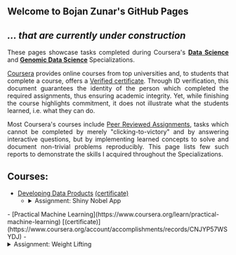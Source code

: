 ## Welcome to Bojan Zunar's GitHub Pages
## _... that are currently under construction_

<p align = "justify">These pages showcase tasks completed during Coursera's <b><a href="https://www.coursera.org/specializations/jhu-data-science">Data Science</a></b> and 
<b><a href="https://www.coursera.org/specializations/genomic-data-science"> Genomic Data Science</a></b> Specializations.</p>

<p align = "justify"><a href="https://www.coursera.org/">Coursera</a> provides online courses from top universities and, to students that complete a course, offers a <a href="https://learner.coursera.help/hc/en-us/articles/208280196">Verified certificate</a>. Through ID verification, this document guarantees the identity of the person which completed the required assignments, thus ensuring academic integrity. Yet, while finishing the course highlights commitment, it does not illustrate what the students learned, i.e. what they can do.</p>

<p align = "justify">Most Coursera's courses include <a href="https://learner.coursera.help/hc/en-us/articles/208279946-See-feedback-and-grades-for-peer-reviewed-assignments">Peer Reviewed Assignments</a>, tasks which cannot be completed by merely "clicking-to-victory" and by answering interactive questions, but by implementing learned concepts to solve and document non-trivial problems reproducibly. This page lists few such reports to demonstrate the skills I acquired throughout the Specializations.</p>


## Courses:

- [Developing Data Products](https://www.coursera.org/learn/data-products) [(certificate)](https://www.coursera.org/account/accomplishments/records/98SLMCHQQUKQ)
  - <details>
     <summary>Assignment: Shiny Nobel App</summary>

    <small><p> </p><p align = "justify">You will create a Shiny application with associated supporting documentation. The documentation should be thought of as whatever a user will need to get started using your application. Deploy the application on RStudio's shiny server. Share your server.R and ui.R code on GitHub.</p><p align = "justify">Then, you will use Slidify or RStudio Presenter to prepare a reproducible pitch presentation about your application with an html5 slide deck. You get 5 slides (inclusive of the title slide) to pitch a your app. The presentation must contain some embedded R code that gets run when slidifying the document.</p><p align = "right"><b><a href="https://bzunar.github.io/shiny-presentation.html">The Pitch</a></b></p><p align = "right"><b><a href="https://bzunar.shinyapps.io/nobelbirthdeath/">Shiny App</a></b></p><p align = "right"><b><a href="https://github.com/bzunar/DevelopingDataProducts/blob/master/server.R">server.R</a></b>/<b><a href="https://github.com/bzunar/DevelopingDataProducts/blob/master/ui.R">ui.R</a></b></p></small>
    
    </details>
<p> </p>
- [Practical Machine Learning](https://www.coursera.org/learn/practical-machine-learning) [(certificate)](https://www.coursera.org/account/accomplishments/records/CNJYP57WSYDJ)
  - <details>
     <summary>Assignment: Weight Lifting</summary>

    <small><p> </p><p align = "justify">Using devices such as Jawbone Up, Nike FuelBand, and Fitbit it is now possible to collect a large amount of data about personal activity relatively inexpensively. These type of devices are part of the quantified self movement – a group of enthusiasts who take measurements about themselves regularly to improve their health, to find patterns in their behavior, or because they are tech geeks. One thing that people regularly do is quantify how much of a particular activity they do, but they rarely quantify how well they do it. In this project, your goal will be to use data from accelerometers on the belt, forearm, arm, and dumbell of 6 participants <a href="http://web.archive.org/web/20161224072740/http:/groupware.les.inf.puc-rio.br/har">(Weight Lifting Exercises Dataset)</a>. They were asked to perform barbell lifts correctly and incorrectly in 5 different ways.</p><p align = "justify">The goal of your project is to predict the manner in which they did the exercise. This is the "classe" variable in the training set. You may use any of the other variables to predict with. You should create a report describing how you built your model, how you used cross validation, what you think the expected out of sample error is, and why you made the choices you did. You will also use your machine learning algorithm to predict 20 different test cases.</p><p align = "right"><b><a href="https://bzunar.github.io/weight-lifting.html">The R Markdown Report</a></b></p></small>
    
    </details>
<p> </p>
- [Regression Models](https://www.coursera.org/learn/regression-models) [(certificate)](https://www.coursera.org/account/accomplishments/records/XHXEYB7VEV63)
  - <details>
     <summary>Assignment: 'Motor Trend' Cars</summary>

    <small><p> </p><p align = "justify">You work for 'Motor Trend', a magazine about the automobile industry. Looking at a <a href="https://stat.ethz.ch/R-manual/R-devel/library/datasets/html/mtcars.html">dataset of a collection of cars</a>, they are interested in exploring the relationship between a set of variables and miles per gallon (MPG) (outcome). They are particularly interested in question:</p><p align = "center">Is an automatic or manual transmission better for MPG?<br>Quantify the MPG difference between automatic and manual transmissions.</p><p align = "justify">Perform exploratory analysis, detail strategy for model selection, interpret the coefficients, plot residuals, answer the questions of interest, and quantify the uncertainty in your conclusions.</p><p align = "right"><b><a href="https://bzunar.github.io/motor-trend.html">The R Markdown Report</a></b></p></small>

    </details>
<p> </p>
- [Statistical Inference](https://www.coursera.org/learn/statistical-inference) [(certificate)](https://www.coursera.org/account/accomplishments/records/CG6N5R7VWM6Z)
  - <details>
     <summary>Assignment: Exponential Distribution</summary>

    <small><p> </p><p align = "justify">Investigate the exponential distribution in R and compare it with the Central Limit Theorem. The mean of exponential distribution is 1/lambda and the standard deviation is also 1/lambda, where lambda is the rate parameter. Set lambda = 0.2 for all of the simulations. Illustrate via simulation and associated explanatory text the properties of the distribution of averages of 40 exponentials by doing a thousand simulations. Show the sample mean and compare it to the theoretical mean of the distribution. Show how variable the sample is (via variance) and compare it to the theoretical variance of the distribution. Show that the distribution is approximately normal.</p><p align = "right"><b><a href="https://bzunar.github.io/random-exponentials.html">The R Markdown Report</a></b></p></small>
    
    </details>
  - <details>
     <summary>Assignment: Teeth Growth</summary>

    <small><p> </p><p align = "justify">Analyze the ToothGrowth data from the R datasets package. Perform some basic exploratory data analyses and provide a basic summary of the data. Use confidence intervals and/or hypothesis tests to compare tooth growth by supplement and dose. State your conclusions and the assumptions needed for your conclusions.</p><p align = "right"><b><a href="https://bzunar.github.io/teeth-growth.html">The R Markdown Report</a></b></p></small>
    
    </details>
<p> </p>
- [Reproducible Research](https://www.coursera.org/learn/reproducible-research) [(certificate)](https://www.coursera.org/account/accomplishments/records/7XZKEGNBBNVB)
  - <details>
     <summary>Assignment: NOAA's Storm Database</summary>

    <small><p> </p><p align = "justify">Storms and other severe weather events cause both public health and economic problems for communities and municipalities. Many severe events can result in fatalities, injuries, and property damage, and preventing such outcomes to the extent possible is a key concern. The basic goal of this assignment is to explore the U.S. National Oceanic and Atmospheric Administration's (NOAA) storm database which tracks characteristics of major storms and weather events in the United States, including when and where they occur, as well as estimates of any fatalities, injuries, and property damage. Use the database to address the following questions:</p><p align = "center">Across the United States, which types of events (as indicated in the EVTYPE variable) are most harmful with respect to population health?<br>Across the United States, which types of events have the greatest economic consequences?</p><p align = "justify">Show the code for your entire analysis. Consider writing your report as if it were to be read by a government or municipal manager who might be responsible for preparing for severe weather events and will need to prioritize resources for different types of events. However, there is no need to make any specific recommendations in your report.</p><p align = "right"><b><a href="">The R Markdown Report</a></b></p></small>
    
    </details>
<p> </p>
- [Python for Genomic Data Science](https://www.coursera.org/learn/python-genomics) [(certificate)](https://www.coursera.org/account/accomplishments/records/ABLH3WHC64Y8)
  - <details>
     <summary>Assignment details</summary>

    Collapsible text
    
    </details>
<p> </p>
- [Bioconductor for Genomic Data Science](https://www.coursera.org/learn/bioconductor) [(certificate)](https://www.coursera.org/account/accomplishments/records/7XTSS4LNY5SJ)
  - <details>
     <summary>Assignment details</summary>

    Collapsible text
    
    </details>
<p> </p>

- [Exploratory Data Analysis](https://www.coursera.org/learn/exploratory-data-analysis) [(certificate)](https://www.coursera.org/account/accomplishments/records/PSH3J3SQDZHK)
<p> </p>

- [Getting and Cleaning Data](https://www.coursera.org/learn/data-cleaning) [(certificate)](https://www.coursera.org/account/accomplishments/records/ZNT6SHP49FD9)
<p> </p>

- [R Programming](https://www.coursera.org/learn/r-programming) [(certificate)](https://www.coursera.org/account/accomplishments/records/BE8J2TGHS7W9)
<p> </p>


<br>
<large><p align = "center"><b>Thank you for coming! :)</b></p></large>